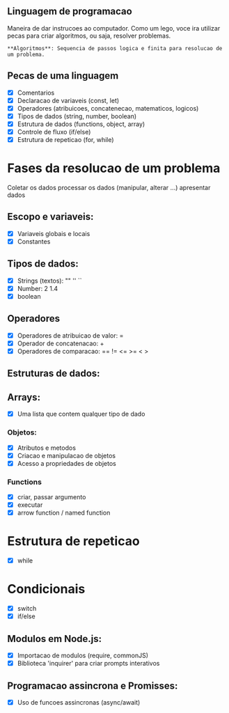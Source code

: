 ## Linguagem de programacao

Maneira de dar instrucoes ao computador.
Como um lego, voce ira utilizar pecas para criar algoritmos, ou saja, resolver problemas.

    **Algoritmos**: Sequencia de passos logica e finita para resolucao de um problema.

## Pecas de uma linguagem

- [x] Comentarios
- [x] Declaracao de variaveis (const, let)
- [x] Operadores (atribuicoes, concatenecao, matematicos, logicos)
- [x] Tipos de dados (string, number, boolean)
- [x] Estrutura de dados (functions, object, array)
- [x] Controle de fluxo (if/else)
- [x] Estrutura de repeticao (for, while)

# Fases da resolucao de um problema

Coletar os dados
processar os dados (manipular, alterar ...)
apresentar dados

## Escopo e variaveis:

- [x] Variaveis globais e locais
- [x] Constantes

## Tipos de dados:

- [x] Strings (textos): "" '' ``
- [x] Number: 2 1.4
- [x] boolean

## Operadores

- [x] Operadores de atribuicao de valor: =
- [x] Operador de concatenacao: +
- [x] Operadores de comparacao: == != <= >= < >

## Estruturas de dados:

## Arrays:

- [x] Uma lista que contem qualquer tipo de dado

### Objetos:

- [x] Atributos e metodos
- [x] Criacao e manipulacao de objetos
- [x] Acesso a propriedades de objetos

### Functions

- [x] criar, passar argumento
- [x] executar
- [x] arrow function / named function

# Estrutura de repeticao

- [x] while

# Condicionais

- [x] switch
- [x] if/else

## Modulos em Node.js:

- [x] Importacao de modulos (require, commonJS)
- [x] Biblioteca 'inquirer' para criar prompts interativos

## Programacao assincrona e Promisses:

- [x] Uso de funcoes assincronas (async/await)